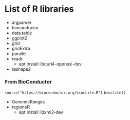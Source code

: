# List of R libraries

* argparser
* bioconductor
* data.table
* ggplot2
* grid
* gridExtra
* parallel
* readr
    - apt install libcurl4-openssl-dev
* reshape2

### From BioConductor

`source("https://bioconductor.org/biocLite.R")`
`biocLite()`

* GenomicRanges
* regioneR
    - apt install libxml2-dev
